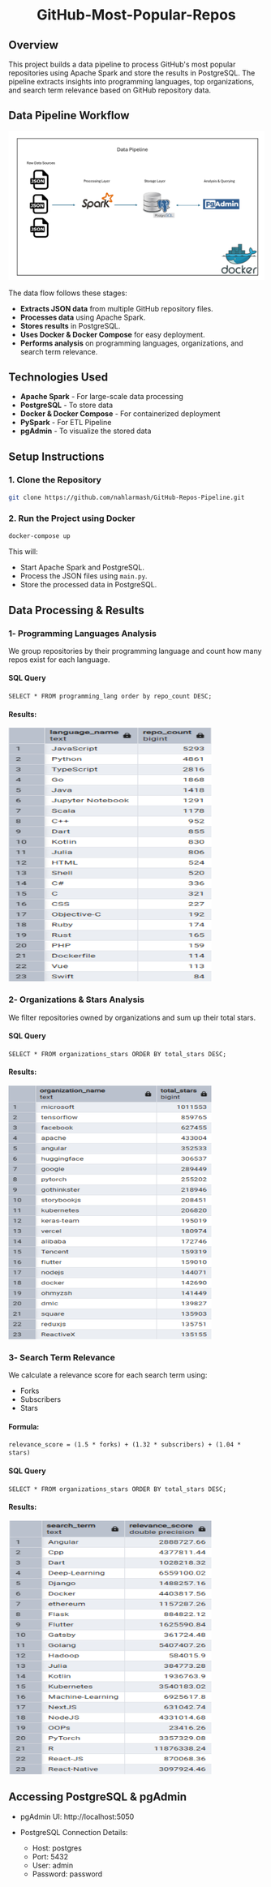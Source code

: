 <h1 align="center">
GitHub-Most-Popular-Repos


## Overview 
This project builds a data pipeline to process GitHub's most popular repositories using Apache Spark and store the results in PostgreSQL. The pipeline extracts insights into programming languages, top organizations, and search term relevance based on GitHub repository data.

## Data Pipeline Workflow 



![Data Pipeline](https://github.com/nahlarmash/GitHub-Repos-Pipeline/blob/main/Results/Data%20Pipeline.png)

The data flow follows these stages:

- **Extracts JSON data** from multiple GitHub repository files.
- **Processes data** using Apache Spark.  
- **Stores results** in PostgreSQL.  
- **Uses Docker & Docker Compose** for easy deployment.  
- **Performs analysis** on programming languages, organizations, and search term relevance.  

## **Technologies Used**
- **Apache Spark** - For large-scale data processing
- **PostgreSQL** - To store data
- **Docker & Docker Compose** - For containerized deployment
- **PySpark** - For ETL Pipeline  
- **pgAdmin** - To visualize the stored data

## Setup Instructions  
### 1. Clone the Repository  
```bash
git clone https://github.com/nahlarmash/GitHub-Repos-Pipeline.git  
```

### 2. Run the Project using Docker
```bash
docker-compose up
```

This will:

- Start Apache Spark and PostgreSQL.
- Process the JSON files using `main.py`.
- Store the processed data in PostgreSQL.

## Data Processing & Results

### 1️- Programming Languages Analysis

We group repositories by their programming language and count how many repos exist for each language.

#### SQL Query
```
SELECT * FROM programming_lang order by repo_count DESC;
```

#### Results:
<img width="400" height="500" alt="image" src="https://github.com/nahlarmash/GitHub-Repos-Pipeline/blob/main/Results/programing_lang.png">
</h1> 

### 2️- Organizations & Stars Analysis

We filter repositories owned by organizations and sum up their total stars.

#### SQL Query
```
SELECT * FROM organizations_stars ORDER BY total_stars DESC;
```

#### Results:
<img width="400" height="500" alt="image" src="https://github.com/nahlarmash/GitHub-Repos-Pipeline/blob/main/Results/organizations_stars.png">
</h1> 


### 3️- Search Term Relevance

We calculate a relevance score for each search term using:

- Forks
- Subscribers
- Stars

#### Formula:
```
relevance_score = (1.5 * forks) + (1.32 * subscribers) + (1.04 * stars)
```

#### SQL Query
```
SELECT * FROM organizations_stars ORDER BY total_stars DESC;
```

#### Results:
<img width="400" height="500" alt="image" src="https://github.com/nahlarmash/GitHub-Repos-Pipeline/blob/main/Results/search_terms_relevance.png">
</h1> 

## Accessing PostgreSQL & pgAdmin

- pgAdmin UI: http://localhost:5050
- PostgreSQL Connection Details:

  - Host: postgres
  - Port: 5432
  - User: admin
  - Password: password
